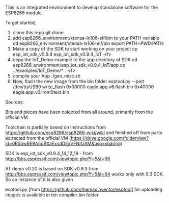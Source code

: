 This is an integrated environment to develop standalone software for the ESP8266 module.

To get started, 
1) clone this repo
	git clone 
2) add esp8266_environment/xtensa-lx106-elf/bin to your PATH variable
	cd esp8266_environment/xtensa-lx106-elf/bin
	export PATH=$PWD:$PATH
3) Make a copy of the SDK to start working on your project
	cp esp_iot_sdk_v0.9.4 esp_iot_sdk_v0.9.4_IoT -rfv
4) copy the IoT_Demo example to the app directory of SDK
	cd esp8266_environment/esp_iot_sdk_v0.9.4_IoT/app
	cp ../examples/IoT_Demo/* . -rfv
5) compile your App
	./gen_misc.sh
6) Now, flash the new image from  the bin folder
	esptool.py --port /dev/ttyUSB0 write_flash 0x00000 eagle.app.v6.flash.bin 0x40000 eagle.app.v6.irom0text.bin


Sources:

Bits and pieces have been colected from all around, primarily from the official VM

Toolchain is partially based on instructions from https://github.com/esp8266/esp8266-wiki/wiki and finished off from parts extracted from the official VM (https://drive.google.com/folderview?id=0B5bwBE9A5dBXaExvdDExVFNrUXM&usp=sharing)

SDK is esp_iot_sdk_v0.9.4_14_12_19 - from http://bbs.espressif.com/viewtopic.php?f=5&t=90

AT demo v0.20 is based on SDK v0.9.3 from http://bbs.espressif.com/viewtopic.php?f=5&t=64 works only with 9.3 SDK. So an instance of it is also given

esptool.py [from https://github.com/themadinventor/esptool] for uploading images is available in teh compiler bin folder
